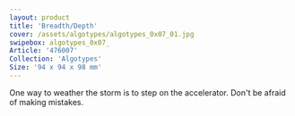 ```yaml
---
layout: product
title: 'Breadth/Depth'
cover: /assets/algotypes/algotypes_0x07_01.jpg
swipebox: algotypes_0x07_
Article: '476007'
Collection: 'Algotypes'
Size: '94 x 94 x 98 mm'
---
```

One way to weather the storm is to step on the accelerator. Don\'t be afraid of making mistakes.
